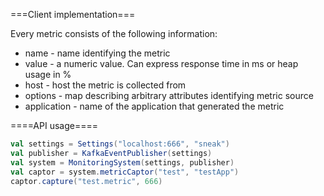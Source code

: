 ===Client implementation===

Every metric consists of the following information:
* name - name identifying the metric
* value - a numeric value. Can express response time in ms or heap usage in % 
* host - host the metric is collected from
* options - map describing arbitrary attributes identifying metric source
* application - name of the application that generated the metric

====API usage====
```scala
val settings = Settings("localhost:666", "sneak")
val publisher = KafkaEventPublisher(settings)
val system = MonitoringSystem(settings, publisher)
val captor = system.metricCaptor("test", "testApp")
captor.capture("test.metric", 666)
```
